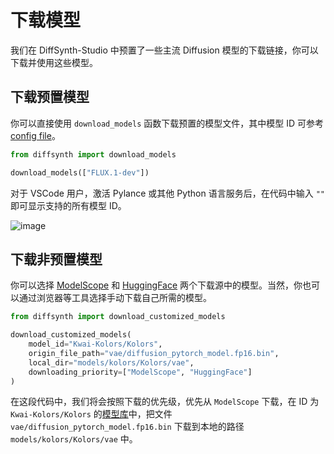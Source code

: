 # 下载模型

我们在 DiffSynth-Studio 中预置了一些主流 Diffusion 模型的下载链接，你可以下载并使用这些模型。

## 下载预置模型

你可以直接使用 `download_models` 函数下载预置的模型文件，其中模型 ID 可参考 [config file](https://github.com/modelscope/DiffSynth-Studio/blob/main/diffsynth/configs/model_config.py)。

```python
from diffsynth import download_models

download_models(["FLUX.1-dev"])
```

对于 VSCode 用户，激活 Pylance 或其他 Python 语言服务后，在代码中输入 `""` 即可显示支持的所有模型 ID。

![image](https://github.com/user-attachments/assets/2bbfec32-e015-45a7-98d9-57af13200b7c)

## 下载非预置模型

你可以选择 [ModelScope](https://modelscope.cn/models) 和 [HuggingFace](https://huggingface.co/models) 两个下载源中的模型。当然，你也可以通过浏览器等工具选择手动下载自己所需的模型。

```python
from diffsynth import download_customized_models

download_customized_models(
    model_id="Kwai-Kolors/Kolors",
    origin_file_path="vae/diffusion_pytorch_model.fp16.bin",
    local_dir="models/kolors/Kolors/vae",
    downloading_priority=["ModelScope", "HuggingFace"]
)
```

在这段代码中，我们将会按照下载的优先级，优先从 `ModelScope` 下载，在 ID 为 `Kwai-Kolors/Kolors` 的[模型库](https://modelscope.cn/models/Kwai-Kolors/Kolors)中，把文件 `vae/diffusion_pytorch_model.fp16.bin` 下载到本地的路径 `models/kolors/Kolors/vae` 中。
